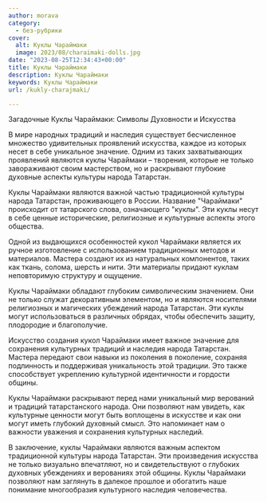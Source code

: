 ```yaml
---
author: morava
category:
  - без-рубрики
cover:
  alt: Куклы Чараймаки
  image: 2023/08/charaimaki-dolls.jpg
date: "2023-08-25T12:34:43+00:00"
title: Куклы Чараймаки
description: Куклы Чараймаки
keywords: Куклы Чараймаки
url: /kukly-charajmaki/

---
```

Загадочные Куклы Чараймаки: Символы Духовности и Искусства

В мире народных традиций и наследия существует бесчисленное множество удивительных проявлений искусства, каждое из которых несет в себе уникальное значение. Одним из таких захватывающих проявлений являются куклы Чараймаки – творения, которые не только завораживают своим мастерством, но и раскрывают глубокие духовные аспекты культуры народа Татарстан.

Куклы Чараймаки являются важной частью традиционной культуры народа Татарстан, проживающего в России. Название "Чараймаки" происходит от татарского слова, означающего "куклы". Эти куклы несут в себе ценные исторические, религиозные и культурные аспекты этого общества.

Одной из выдающихся особенностей кукол Чараймаки является их ручное изготовление с использованием традиционных методов и материалов. Мастера создают их из натуральных компонентов, таких как ткань, солома, шерсть и нити. Эти материалы придают куклам неповторимую структуру и ощущение.

Куклы Чараймаки обладают глубоким символическим значением. Они не только служат декоративным элементом, но и являются носителями религиозных и магических убеждений народа Татарстан. Эти куклы могут использоваться в различных обрядах, чтобы обеспечить защиту, плодородие и благополучие.

Искусство создания кукол Чараймаки имеет важное значение для сохранения культурных традиций и наследия народа Татарстан. Мастера передают свои навыки из поколения в поколение, сохраняя подлинность и поддерживая уникальность этой традиции. Это также способствует укреплению культурной идентичности и гордости общины.

Куклы Чараймаки раскрывают перед нами уникальный мир верований и традиций татарстанского народа. Они позволяют нам увидеть, как культурные ценности могут быть воплощены в искусстве и как они могут иметь глубокий духовный смысл. Это напоминает нам о важности уважения и сохранения культурных наследий.

В заключение, куклы Чараймаки являются важным аспектом традиционной культуры народа Татарстан. Эти произведения искусства не только визуально впечатляют, но и свидетельствуют о глубоких духовных убеждениях и верованиях этой общины. Куклы Чараймаки позволяют нам заглянуть в далекое прошлое и обогатить наше понимание многообразия культурного наследия человечества.
